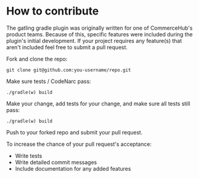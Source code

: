 # How to contribute
The gatling gradle plugin was originally written for one of CommerceHub's product teams. Because of this, specific features
were included during the plugin's initial development. If your project requires any feature(s) that aren't included feel free
to submit a pull request.

Fork and clone the repo:

    git clone git@github.com:you-username/repo.git

Make sure tests / CodeNarc pass:

    ./gradle(w) build

Make your change, add tests for your change, and make sure all tests still pass:

    ./gradle(w) build

Push to your forked repo and submit your pull request.

To increase the chance of your pull request's acceptance:

* Write tests
* Write detailed commit messages
* Include documentation for any added features

